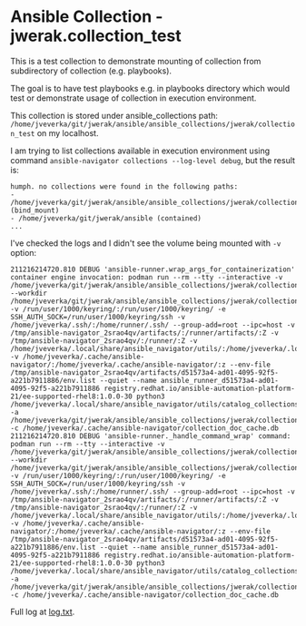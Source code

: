 # Ansible Collection - jwerak.collection_test

This is a test collection to demonstrate mounting of collection from subdirectory of collection (e.g. playbooks).

The goal is to have test playbooks e.g. in playbooks directory which would test or demonstrate usage of collection in execution environment.

This collection is stored under ansible_collections path: `/home/jveverka/git/jwerak/ansible/ansible_collections/jwerak/collection_test` on my localhost.

I am trying to list collections available in execution environment using command `ansible-navigator collections --log-level debug`, but the result is:

```
humph. no collections were found in the following paths:
- /home/jveverka/git/jwerak/ansible/ansible_collections/jwerak/collection_test/playbooks/collections (bind_mount)
- /home/jveverka/git/jwerak/ansible (contained)
...
```

I've checked the logs and I didn't see the volume being mounted with `-v` option: 

```
211216214720.810 DEBUG 'ansible-runner.wrap_args_for_containerization' container engine invocation: podman run --rm --tty --interactive -v /home/jveverka/git/jwerak/ansible/ansible_collections/jwerak/collection_test/playbooks/:/home/jveverka/git/jwerak/ansible/ansible_collections/jwerak/collection_test/playbooks/ --workdir /home/jveverka/git/jwerak/ansible/ansible_collections/jwerak/collection_test/playbooks -v /run/user/1000/keyring/:/run/user/1000/keyring/ -e SSH_AUTH_SOCK=/run/user/1000/keyring/ssh -v /home/jveverka/.ssh/:/home/runner/.ssh/ --group-add=root --ipc=host -v /tmp/ansible-navigator_2srao4qv/artifacts/:/runner/artifacts/:Z -v /tmp/ansible-navigator_2srao4qv/:/runner/:Z -v /home/jveverka/.local/share/ansible_navigator/utils/:/home/jveverka/.local/share/ansible_navigator/utils/ -v /home/jveverka/.cache/ansible-navigator/:/home/jveverka/.cache/ansible-navigator/:z --env-file /tmp/ansible-navigator_2srao4qv/artifacts/d51573a4-ad01-4095-92f5-a221b7911886/env.list --quiet --name ansible_runner_d51573a4-ad01-4095-92f5-a221b7911886 registry.redhat.io/ansible-automation-platform-21/ee-supported-rhel8:1.0.0-30 python3 /home/jveverka/.local/share/ansible_navigator/utils/catalog_collections.py -a /home/jveverka/git/jwerak/ansible/ansible_collections/jwerak/collection_test/playbooks/collections -c /home/jveverka/.cache/ansible-navigator/collection_doc_cache.db
211216214720.810 DEBUG 'ansible-runner._handle_command_wrap' command: podman run --rm --tty --interactive -v /home/jveverka/git/jwerak/ansible/ansible_collections/jwerak/collection_test/playbooks/:/home/jveverka/git/jwerak/ansible/ansible_collections/jwerak/collection_test/playbooks/ --workdir /home/jveverka/git/jwerak/ansible/ansible_collections/jwerak/collection_test/playbooks -v /run/user/1000/keyring/:/run/user/1000/keyring/ -e SSH_AUTH_SOCK=/run/user/1000/keyring/ssh -v /home/jveverka/.ssh/:/home/runner/.ssh/ --group-add=root --ipc=host -v /tmp/ansible-navigator_2srao4qv/artifacts/:/runner/artifacts/:Z -v /tmp/ansible-navigator_2srao4qv/:/runner/:Z -v /home/jveverka/.local/share/ansible_navigator/utils/:/home/jveverka/.local/share/ansible_navigator/utils/ -v /home/jveverka/.cache/ansible-navigator/:/home/jveverka/.cache/ansible-navigator/:z --env-file /tmp/ansible-navigator_2srao4qv/artifacts/d51573a4-ad01-4095-92f5-a221b7911886/env.list --quiet --name ansible_runner_d51573a4-ad01-4095-92f5-a221b7911886 registry.redhat.io/ansible-automation-platform-21/ee-supported-rhel8:1.0.0-30 python3 /home/jveverka/.local/share/ansible_navigator/utils/catalog_collections.py -a /home/jveverka/git/jwerak/ansible/ansible_collections/jwerak/collection_test/playbooks/collections -c /home/jveverka/.cache/ansible-navigator/collection_doc_cache.db
```

Full log at [log.txt](./log.txt).
